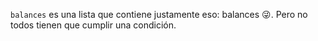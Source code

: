 `balances` es una lista que contiene justamente eso: balances :stuck_out_tongue_winking_eye:. Pero no todos tienen que cumplir una condición.
